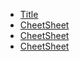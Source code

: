 <!-- docs/_sidebar.md -->
  - [Title](README.md)
  - [CheetSheet](CheetSheet.md#チートシート)
  - [CheetSheet](CheetSheet.md#アンカーポジション１)
  - [CheetSheet](CheetSheet.md#アンカーポジション2)
  